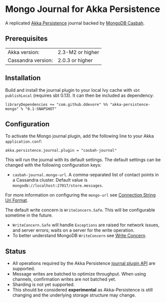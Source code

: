 Mongo Journal for Akka Persistence
==================================

A replicated [Akka Persistence](http://doc.akka.io/docs/akka/2.3-M2/scala/persistence.html) journal backed by [MongoDB Casbah](http://mongodb.github.io/casbah/).

Prerequisites
-------------

<table border="0">
  <tr>
    <td>Akka version: </td>
    <td>2.3-M2 or higher</td>
  </tr>
  <tr>
    <td>Cassandra version: </td>
    <td>2.0.3 or higher</td>
  </tr>
</table>

Installation
------------

Build and install the journal plugin to your local Ivy cache with `sbt publishLocal` (requires sbt 0.13). It can then be included as dependency:

    libraryDependencies += "com.github.ddevore" %% "akka-persistence-mongo" % "0.1-SNAPSHOT"

Configuration
-------------

To activate the Mongo journal plugin, add the following line to your Akka `application.conf`:

    akka.persistence.journal.plugin = "casbah-journal"

This will run the journal with its default settings. The default settings can be changed with the following configuration keys:

- `casbah-journal.mongo-url`. A comma-separated list of contact points in a Cassandra cluster. Default value is `mongodb://localhost:27017/store.messages`.

For more information on configuring the `mongo-url` see [Connection String Uri Format](http://docs.mongodb.org/manual/reference/connection-string/).

The default write concern is `WriteConcern.Safe`. This will be configurable sometime in the future.

- `WriteConcern.Safe` will handle `Exceptions` are raised for network issues, and server errors; waits on a server for the write operation.
- To better understand MongoDB `WriteConcern` see [Write Concern](http://docs.mongodb.org/manual/core/write-concern/).

Status
------

- All operations required by the Akka Persistence [journal plugin API](http://doc.akka.io/docs/akka/2.3-M2/scala/persistence.html#journal-plugin-api) are supported.
- Message writes are batched to optimize throughput. When using channels, confirmation writes are not batched yet.
- Sharding is not yet supported.
- This should be considered **experimental** as Akka-Persistence is still changing and the underlying storage structure may change.
